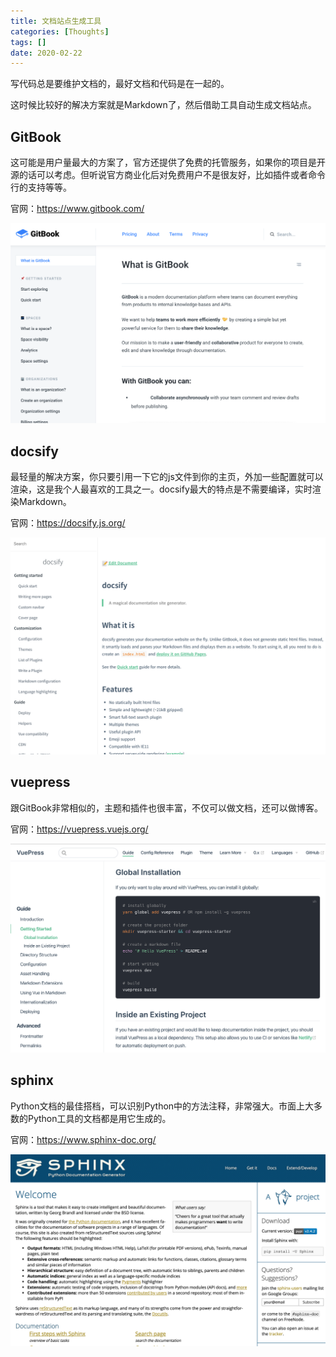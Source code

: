 ```yaml
---
title: 文档站点生成工具
categories: [Thoughts]
tags: []
date: 2020-02-22
---
```

写代码总是要维护文档的，最好文档和代码是在一起的。

<!-- more -->

这时候比较好的解决方案就是Markdown了，然后借助工具自动生成文档站点。

## GitBook

这可能是用户量最大的方案了，官方还提供了免费的托管服务，如果你的项目是开源的话可以考虑。但听说官方商业化后对免费用户不是很友好，比如插件或者命令行的支持等等。

官网：https://www.gitbook.com/

![image-20200222154308518](images/image-20200222154308518.png)

## docsify

最轻量的解决方案，你只要引用一下它的js文件到你的主页，外加一些配置就可以渲染，这是我个人最喜欢的工具之一。docsify最大的特点是不需要编译，实时渲染Markdown。

官网：https://docsify.js.org/

![image-20200222154600499](images/image-20200222154600499.png)

## vuepress

跟GitBook非常相似的，主题和插件也很丰富，不仅可以做文档，还可以做博客。

官网：https://vuepress.vuejs.org/

![image-20200222155018511](images/image-20200222155018511.png)

## sphinx

Python文档的最佳搭档，可以识别Python中的方法注释，非常强大。市面上大多数的Python工具的文档都是用它生成的。

官网：https://www.sphinx-doc.org/

![image-20200222160704364](images/image-20200222160704364.png)
